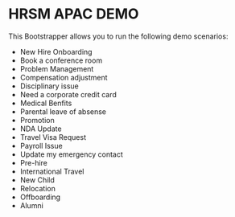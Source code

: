 # **HRSM APAC DEMO**
This Bootstrapper allows you to run the following demo scenarios:
- New Hire Onboarding
- Book a conference room
- Problem Management
- Compensation adjustment
- Disciplinary issue
- Need a corporate credit card
- Medical Benfits
- Parental leave of absense
- Promotion
- NDA Update
- Travel Visa Request
- Payroll Issue
- Update my emergency contact
- Pre-hire
- International Travel
- New Child
- Relocation
- Offboarding
- Alumni
